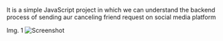 It is a simple JavaScript project in which we can understand the backend process of sending aur canceling friend request on social media platform

Img. 1
![Screenshot](Git.png)
